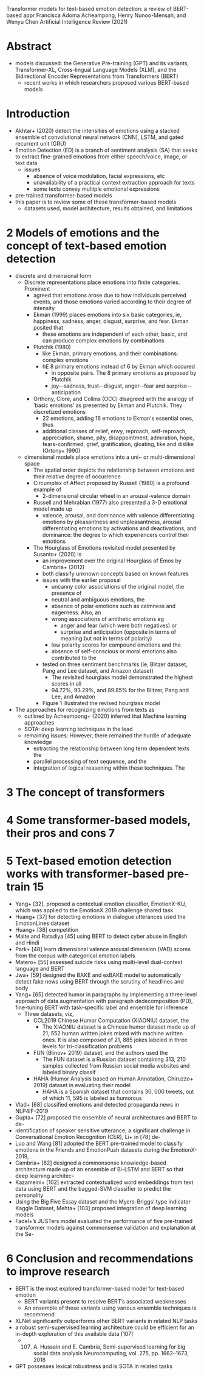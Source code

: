 Transformer models for text-based emotion detection: a review of BERT-based appr
Francisca Adoma Acheampong, Henry Nunoo-Mensah, and Wenyu Chen
Artificial Intelligence Review (2021)

# Abstract

* models discussed: the Generative Pre-training (GPT) and its variants,
  Transformer-XL, Cross-lingual Language Models (XLM), and
  the Bidirectional Encoder Representations from Transformers (BERT)
  * recent works in which researchers proposed various BERT-based models

# Introduction

* Akhtar+ (2020) detect the intensities of emotions using a stacked ensemble of
  convolutional neural network (CNN), LSTM, and gated recurrent unit (GRU)
* Emotion Detection (ED) is a branch of sentiment analysis (SA) that seeks to
  extract fine-grained emotions from either speech/voice, image, or text data
  * issues
    * absence of voice modulation, facial expressions, etc
    * unavailability of a practical context extraction approach for texts
    * some texts convey multiple emotional expressions
* pre-trained transformer-based models
* this paper is to review some of these transformer-based models
  * datasets used, model architecture, results obtained, and limitations

# 2 Models of emotions and the concept of text-based emotion detection

* discrete and dimensional form
  * Discrete representations place emotions into finite categories. Prominent
    * agreed that emotions arose due to how individuals perceived events, and
      those emotions varied according to their degree of intensity
    * Ekman (1999) places emotions into six basic categories, ie, happiness,
      sadness, anger, disgust, surprise, and fear. Ekman posited that
      * these emotions are independent of each other, basic, and can produce
        complex emotions by combinations
    * Plutchik (1980)
      * like Ekman, primary emotions, and their combinations: complex emotions
      * hE 8 primary emotions instead of 6 by Ekman which occured
        * in opposite pairs. The 8 primary emotions as proposed by Plutchik
        * joy--sadness, trust--disgust, anger--fear and surprise--anticipation
    * Orthony, Clore, and Collins (OCC) disagreed with the analogy of ’basic
      emotions’ as presented by Ekman and Plutchik. They discretized emotions
      * 22 emotions, adding 16 emotions to Ekman's essential ones, thus
      * additional classes of relief, envy, reproach, self-reproach,
        appreciation, shame, pity, disappointment, admiration, hope,
        fears-confirmed, grief, gratification, gloating, like and dislike
        (Ortony+ 1990)
  * dimensional models place emotions into a uni~ or multi-dimensional space
    * The spatial order depicts the relationship between emotions and their
      relative degree of occurrence
    * Circumplex of Affect proposed by Russell (1980) is a profound example of
      * 2-dimensional circular wheel in an arousal-valence domain
    * Russell and Mehrabian (1977) also presented a 3-D emotional model made up
      * valence, arousal, and dominance with
        valence differentiating emotions by pleasantness and unpleasantness,
        arousal differentiating emotions by activations and deactivations, and
        dominance: the degree to which experiencers control their emotions
    * The Hourglass of Emotions revisited model presented by Susanto+ (2020) is
      * an improvement over the original Hourglass of Emos by Cambria+ (2012)
      * both classify unknown concepts based on known features
      * issues with the earlier proposal
        * uncanny color associations of the original model, the presence of
        * neutral and ambiguous emotions, the
        * absence of polar emotions such as calmness and eagerness.  Also, an
        * wrong associations of antithetic emotions eg
          * anger and fear (which were both negatives) or
          * surprise and anticipation
            (opposite in terms of meaning but not in terms of polarity)
        * low polarity scores for compound emotions and the
        * absence of self-conscious or moral emotions also contributed to the
      * tested on three sentiment benchmarks (ie, Blitzer dataset, Pang and Lee
        dataset, and Amazon dataset)
        * The revisited hourglass model demonstrated the highest scores in all
        * 94.72%, 93.29%, and 89.85% for the Blitzer, Pang and Lee, and Amazon
      * Figure 1 illustrated the revised hourglass model
* The approaches for recognizing emotions from texts as
  * outlined by Acheampong+ (2020) inferred that Machine learning approaches
  * SOTA: deep learning techniques in the lead
  * remaining issues: However, there remained the hurdle of adequate knowledge
    * extracting the relationship between long term dependent texts the
    * parallel processing of text sequence, and the
    * integration of logical reasoning within these techniques.  The

# 3 The concept of transformers

# 4 Some transformer-based models, their pros and cons 7

# 5 Text-based emotion detection works with transformer-based pre-train 15

* Yang+ [32], proposed a contextual emotion classifier, EmotionX-KU, which was
  applied to the EmotionX 2019 challenge shared task
* Huang+ [37] for detecting emotions in dialogue utterances used the
  EmotionLines dataset
* Huang+ [38] competition
* Malte and Ratadiya [45] using BERT to detect cyber abuse in English and Hindi
* Park+ [48] learn dimensional valence arousal dimension (VAD) scores from the
  corpus with categorical emotion labels
* Matero+ [55] assessed suicide risks using multi-level dual-context language
  and BERT
* Jwa+ [59] designed the BAKE and exBAKE model to automatically detect fake news
  using BERT through the scrutiny of headlines and body
* Yang+ [65] detected humor in paragraphs by implementing a three-level approach
  of data augmentation with paragraph dedecomposition (PD), fine-tuning BERT
  with task-specific label and ensemble for inference
  * Three datasets, viz,
    * CCL2019 Chinese Humor Computation (XIAONIU) dataset, the
      * The XIAONIU dataset is a Chinese humor dataset made up of 21, 552 human
        written jokes mixed with machine written ones. It is also composed of
        21, 885 jokes labeled in three levels for tri-classification problems
    * FUN (Blinov+ 2019) dataset, and the authors used the
      * The FUN dataset is a Russian dataset containing 313, 210 samples
        collected from Russian social media websites and labeled binary classif
    * HAHA (Humor Analysis based on Human Annotation, Chiruzzo+ 2019) dataset
      in evaluating their model
      * HAHA is a Spanish dataset that contains 30, 000 tweets, out of which
        11, 595 is labeled as humorous
* Vlad+ [68] classified emotions and detected propaganda news in NLP4IF-2019
* Gupta+ [72] proposed the ensemble of neural architectures and BERT to de-
* identification of speaker sensitive utterance, a significant challenge in
  Conversational Emotion Recognition (CER), Li+ in [78] de-
* Luo and Wang [81] adopted the BERT pre-trained model to classify emotions in
  the Friends and EmotionPush datasets during the EmotionX-2019,
* Cambria+ [82] designed a commonsense knowledge-based architecture made up of
  an ensemble of Bi-LSTM and BERT so that deep learning architec-
* Kazameini+ [102] extracted contextualized word embeddings from text data using
  BERT and the bagged-SVM classifier to predict the personality
* Using the Big Five Essay dataset and the Myers-Briggs’ type indicator Kaggle
  Dataset, Mehta+ [103] proposed integration of deep learning models
* Fadel+’s JUSTers model evaluated the performance of five pre-trained
  transformer models against commonsense validation and explanation at the Se-

# 6 Conclusion and recommendations to improve research

* BERT is the most explored transformer-based model for text-based emotion
  * BERT variants present to resolve BERT’s associated weaknesses
  * An ensemble of these variants using various ensemble techniques is recommend
* XLNet significantly outperforms other BERT variants in related NLP tasks
* a robust semi-supervised learning architecture could be efficient for an
  in-depth exploration of this available data [107]
  * 107. A. Hussain and E. Cambria,
    Semi-supervised learning for big social data analysis
    Neurocomputing, vol. 275, pp. 1662–1673, 2018
* GPT possesses lexical robustness and is SOTA in related tasks
